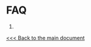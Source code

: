 # FAQ

1. 







[<<< Back to the main document](https://github.com/YongchengYAO/snnUNet/tree/main)
